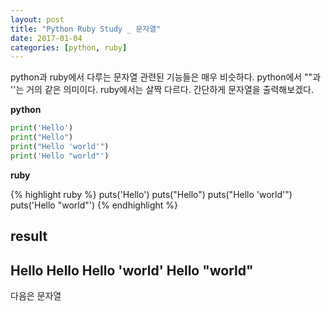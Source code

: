 ```yaml
---
layout: post
title: "Python Ruby Study _ 문자열"
date: 2017-01-04
categories: [python, ruby]
---
```


python과 ruby에서 다루는 문자열 관련된 기능들은 매우 비슷하다.
python에서 ""과 ''는 거의 같은 의미이다. ruby에서는 살짝 다르다.
간단하게 문자열을 출력해보겠다.

**python**

```python
print('Hello')
print("Hello")
print("Hello 'world'")
print('Hello "world"')
```

**ruby**

{% highlight ruby %}
puts('Hello')
puts("Hello")
puts("Hello 'world'")
puts('Hello "world"')
{% endhighlight %}

**result**
---
Hello
Hello
Hello 'world'
Hello "world"
---

다음은 문자열
